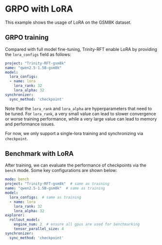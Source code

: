 # GRPO with LoRA

This example shows the usage of LoRA on the GSM8K dataset.

## GRPO training
Compared with full model fine-tuning, Trinity-RFT enable LoRA by providing the `lora_configs` field as follows:

```yaml
project: "Trinity-RFT-gsm8k"
name: "qwen2.5-1.5B-gsm8k"
model:
  lora_configs:
  - name: lora
    lora_rank: 32
    lora_alpha: 32
synchronizer:
  sync_method: 'checkpoint'
```

Note that the `lora_rank` and `lora_alpha` are hyperparameters that need to be tuned. For `lora_rank`, a very small value can lead to slower convergence or worse training performance, while a very large value can lead to memory and performance issues.

For now, we only support a single-lora training and synchronizing via `checkpoint`.

## Benchmark with LoRA
After training, we can evaluate the performance of checkpoints via the `bench` mode. Some key configurations are shown below:

```yaml
mode: bench
project: "Trinity-RFT-gsm8k"  # same as training
name: "qwen2.5-1.5B-gsm8k"  # same as training
model:
  lora_configs:  # same as training
  - name: lora
    lora_rank: 32
    lora_alpha: 32
explorer:
  rollout_model:
    engine_num: 2  # ensure all gpus are used for benchmarking
    tensor_parallel_size: 4
synchronizer:
  sync_method: 'checkpoint'
```
